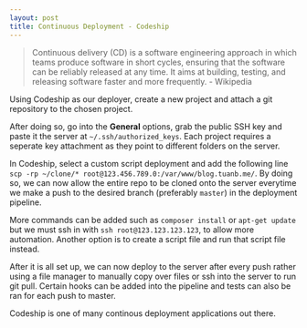 ```yaml
---
layout: post
title: Continuous Deployment - Codeship
---
```


> Continuous delivery (CD) is a software engineering approach in which teams produce 
> software in short cycles, ensuring that the software can be reliably released at any 
> time. It aims at building, testing, and releasing software faster and more frequently. - Wikipedia

Using Codeship as our deployer, create a new project and attach a git 
repository to the chosen project.

After doing so, go into the **General** options, grab the public SSH key and paste it
the server at `~/.ssh/authorized_keys`. Each project requires a seperate key attachment
as they point to different folders on the server.

In Codeship, select a custom script deployment and add the following line
`scp -rp ~/clone/* root@123.456.789.0:/var/www/blog.tuanb.me/`. By doing so, we can now
allow the entire repo to be cloned onto the server everytime we make a push to the 
desired branch (preferably `master`) in the deployment pipeline.

More commands can be added such as `composer install` or `apt-get update` but we must
ssh in with `ssh root@123.123.123.123`, to allow more automation. Another option is to 
create a script file and run that script file instead.

After it is all set up, we can now deploy to the server after every push rather using a file
manager to manually copy over files or ssh into the server to run git pull. Certain hooks
can be added into the pipeline and tests can also be ran for each push to master.

Codeship is one of many continous deployment applications out there.